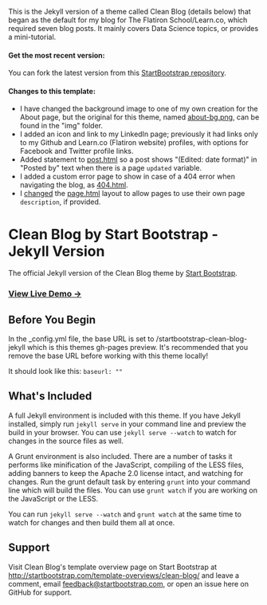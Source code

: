This is the Jekyll version of a theme called Clean Blog (details below) that began as the default for my blog for The Flatiron School/Learn.co, which required seven blog posts.
It mainly covers Data Science topics, or provides a mini-tutorial.

#### Get the most recent version:
You can fork the latest version from this [StartBootstrap repository](https://github.com/StartBootstrap/startbootstrap-clean-blog-jekyll).

#### Changes to this template:
* I have changed the background image to one of my own creation for the About page, but the original for this theme, named [about-bg.png](https://github.com/bronwencc/bronwencc.github.io/blob/master/img/about-bg.png), can be found in the "img" folder.
* I added an icon and link to my LinkedIn page; previously it had links only to my Github and Learn.co (Flatiron website) profiles, with options for Facebook and Twitter profile links.
* Added statement to [post.html](https://github.com/bronwencc/bronwencc.github.io/blob/master/_layouts/post.html) so a post shows "(Edited: date format)" in "Posted by" text when there is a page `updated` variable.
* I added a custom error page to show in case of a 404 error when navigating the blog, as [404.html](https://github.com/bronwencc/bronwencc.github.io/blob/master/404.html).
* I [changed](https://github.com/bronwencc/bronwencc.github.io/commit/56f5d3c6bc0bb5f9712edef98d8f7494b216d403) the [page.html](https://github.com/bronwencc/bronwencc.github.io/blob/master/_layouts/page.html) layout to allow pages to use their own page `description`, if provided.

# Clean Blog by Start Bootstrap - Jekyll Version

The official Jekyll version of the Clean Blog theme by [Start Bootstrap](http://startbootstrap.com/).

### [View Live Demo &rarr;](http://blackrockdigital.github.io/startbootstrap-clean-blog-jekyll/)

## Before You Begin

In the _config.yml file, the base URL is set to /startbootstrap-clean-blog-jekyll which is this themes gh-pages preview. It's recommended that you remove the base URL before working with this theme locally!

It should look like this:
`baseurl: ""`

## What's Included

A full Jekyll environment is included with this theme. If you have Jekyll installed, simply run `jekyll serve` in your command line and preview the build in your browser. You can use `jekyll serve --watch` to watch for changes in the source files as well.

A Grunt environment is also included. There are a number of tasks it performs like minification of the JavaScript, compiling of the LESS files, adding banners to keep the Apache 2.0 license intact, and watching for changes. Run the grunt default task by entering `grunt` into your command line which will build the files. You can use `grunt watch` if you are working on the JavaScript or the LESS.

You can run `jekyll serve --watch` and `grunt watch` at the same time to watch for changes and then build them all at once.

## Support

Visit Clean Blog's template overview page on Start Bootstrap at http://startbootstrap.com/template-overviews/clean-blog/ and leave a comment, email feedback@startbootstrap.com, or open an issue here on GitHub for support.
